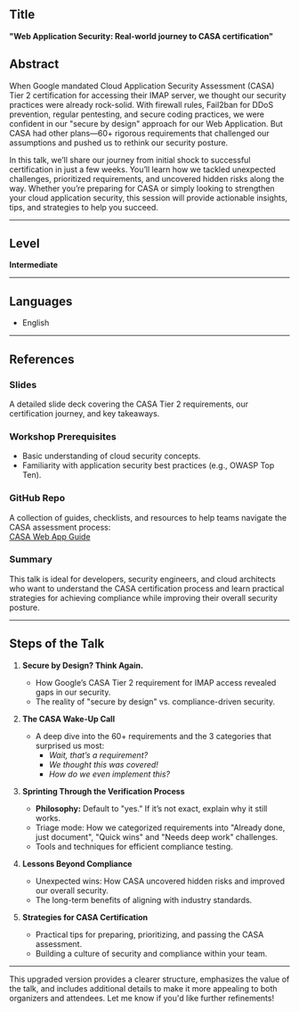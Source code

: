 ## Title  
**"Web Application Security: Real-world journey to CASA certification"**

## Abstract  
When Google mandated Cloud Application Security Assessment (CASA) Tier 2 certification for accessing their IMAP server, we thought our security practices were already rock-solid. With firewall rules, Fail2ban for DDoS prevention, regular pentesting, and secure coding practices, we were confident in our "secure by design" approach for our Web Application. But CASA had other plans—60+ rigorous requirements that challenged our assumptions and pushed us to rethink our security posture.  

In this talk, we’ll share our journey from initial shock to successful certification in just a few weeks. You’ll learn how we tackled unexpected challenges, prioritized requirements, and uncovered hidden risks along the way. Whether you’re preparing for CASA or simply looking to strengthen your cloud application security, this session will provide actionable insights, tips, and strategies to help you succeed. 

---

## Level  
**Intermediate**  

---

## Languages  
- English  

---

## References  
### Slides  
A detailed slide deck covering the CASA Tier 2 requirements, our certification journey, and key takeaways.  

### Workshop Prerequisites  
- Basic understanding of cloud security concepts.  
- Familiarity with application security best practices (e.g., OWASP Top Ten).  

### GitHub Repo  
A collection of guides, checklists, and resources to help teams navigate the CASA assessment process:  
[CASA Web App Guide](https://github.com/ankaboot-source/casa-webapp-guide)  

### Summary  
This talk is ideal for developers, security engineers, and cloud architects who want to understand the CASA certification process and learn practical strategies for achieving compliance while improving their overall security posture.  

---

## Steps of the Talk  
1. **Secure by Design? Think Again.**  
   - How Google’s CASA Tier 2 requirement for IMAP access revealed gaps in our security.  
   - The reality of "secure by design" vs. compliance-driven security.  

2. **The CASA Wake-Up Call**  
   - A deep dive into the 60+ requirements and the 3 categories that surprised us most:  
     - *Wait, that’s a requirement?*  
     - *We thought this was covered!*  
     - *How do we even implement this?*  

3. **Sprinting Through the Verification Process**  
   - **Philosophy:** Default to "yes." If it’s not exact, explain why it still works.
   - Triage mode: How we categorized requirements into "Already done, just document", "Quick wins" and "Needs deep work" challenges.  
   - Tools and techniques for efficient compliance testing.

4. **Lessons Beyond Compliance**  
   - Unexpected wins: How CASA uncovered hidden risks and improved our overall security.  
   - The long-term benefits of aligning with industry standards.  

5. **Strategies for CASA Certification**  
   - Practical tips for preparing, prioritizing, and passing the CASA assessment.  
   - Building a culture of security and compliance within your team.  

---

This upgraded version provides a clearer structure, emphasizes the value of the talk, and includes additional details to make it more appealing to both organizers and attendees. Let me know if you'd like further refinements!
